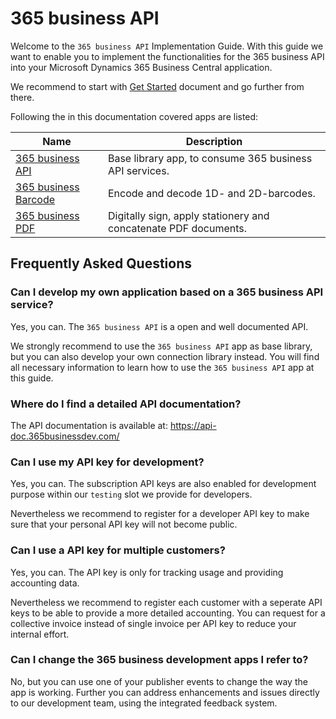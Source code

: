 # 365 business API

Welcome to the `365 business API` Implementation Guide. With this guide we want to enable you to implement the functionalities for the 365 business API into your Microsoft Dynamics 365 Business Central application.

We recommend to start with [Get Started](./Get_Started.md) document and go further from there.

Following the in this documentation covered apps are listed:

| Name | Description |
| --- | --- |
| [365 business API](./365businessapi/README.md) | Base library app, to consume 365 business API services. |
| [365 business Barcode](./365businessbarcode/README.md) | Encode and decode 1D- and 2D-barcodes. |
| [365 business PDF](./365businesspdf/README.md) | Digitally sign, apply stationery and concatenate PDF documents. |

## Frequently Asked Questions

### Can I develop my own application based on a 365 business API service?
Yes, you can. The `365 business API` is a open and well documented API.

We strongly recommend to use the `365 business API` app as base library, but you can also develop your own connection library instead. You will find all necessary information to learn how to use the `365 business API` app at this guide.

### Where do I find a detailed API documentation?
The API documentation is available at: https://api-doc.365businessdev.com/

### Can I use my API key for development?
Yes, you can. The subscription API keys are also enabled for development purpose within our `testing` slot we provide for developers.

Nevertheless we recommend to register for a developer API key to make sure that your personal API key will not become public.

### Can I use a API key for multiple customers?
Yes, you can. The API key is only for tracking usage and providing accounting data.

Nevertheless we recommend to register each customer with a seperate API keys to be able to provide a more detailed accounting. You can request for a collective invoice instead of single invoice per API key to reduce your internal effort.

### Can I change the 365 business development apps I refer to?
No, but you can use one of your publisher events to change the way the app is working. Further you can address enhancements and issues directly to our development team, using the integrated feedback system.